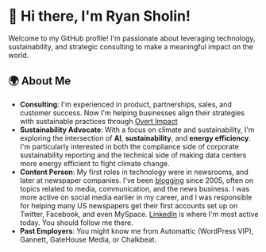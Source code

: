 <!--
**ryansholin/ryansholin** is a ✨ _special_ ✨ repository because its `README.md` (this file) appears on your GitHub profile.
-->

# 👋 Hi there, I'm Ryan Sholin!

Welcome to my GitHub profile! I'm passionate about leveraging technology, sustainability, and strategic consulting to make a meaningful impact on the world.

## 🌍 About Me

- **Consulting**: I'm experienced in product, partnerships, sales, and customer success. Now I'm helping businesses align their strategies with sustainable practices through [Overt Impact](https://overtimpact.io)
- **Sustainability Advocate**: With a focus on climate and sustainability, I'm exploring the intersection of **AI**, **sustainability**, and **energy efficiency**. I'm particularly interested in both the compliance side of corporate sustainability reporting and the technical side of making data centers more energy efficient to fight climate change.
- **Content Person**: My first roles in technology were in newsrooms, and later at newspaper companies. I've been [blogging](https://ryansholin.com) since 2005, often on topics related to media, communication, and the news business. I was more active on social media earlier in my career, and I was responsible for helping many US newspapers get their first accounts set up on Twitter, Facebook, and even MySpace. [LinkedIn](https://www.linkedin.com/in/ryansholin) is where I'm most active today. You should follow me there.
- **Past Employers**: You might know me from Automattic (WordPress VIP), Gannett, GateHouse Media, or Chalkbeat.
